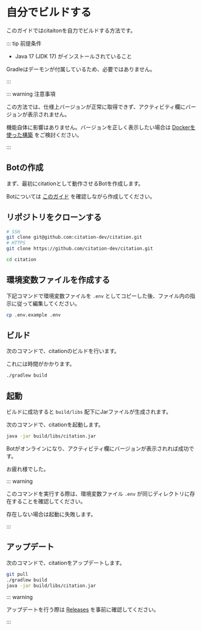 # 自分でビルドする

このガイドではcitaitonを自力でビルドする方法です。

::: tip 前提条件

- Java 17 (JDK 17) がインストールされていること

Gradleはデーモンが付属しているため、必要ではありません。

:::

::: warning 注意事項

この方法では、仕様上バージョンが正常に取得できず、アクティビティ欄にバージョンが表示されません。

機能自体に影響はありません。バージョンを正しく表示したい場合は [Dockerを使った構築](docker.md) をご検討ください。

:::

## Botの作成

まず、最初にcitationとして動作させるBotを作成します。

Botについては [このガイド](create-bot.md) を確認しながら作成してください。

## リポジトリをクローンする

```sh
# SSH 
git clone git@github.com:citation-dev/citation.git
# HTTPS
git clone https://github.com/citation-dev/citation.git

cd citation
```

## 環境変数ファイルを作成する

下記コマンドで環境変数ファイルを `.env` としてコピーした後、ファイル内の指示に従って編集してください。

```sh 
cp .env.example .env
```

## ビルド

次のコマンドで、citationのビルドを行います。

これには時間がかかります。

```sh 
./gradlew build
```

## 起動

ビルドに成功すると `build/libs` 配下にJarファイルが生成されます。

次のコマンドで、citationを起動します。

```sh
java -jar build/libs/citation.jar
```

Botがオンラインになり、アクティビティ欄にバージョンが表示されれば成功です。

お疲れ様でした。

::: warning 

このコマンドを実行する際は、環境変数ファイル `.env` が同じディレクトリに存在することを確認してください。

存在しない場合は起動に失敗します。

:::

## アップデート

次のコマンドで、citationをアップデートします。

```sh
git pull
./gradlew build
java -jar build/libs/citation.jar
```

::: warning

アップデートを行う際は [Releases](https://github.com/citation-dev/citation/releases) を事前に確認してください。

:::
